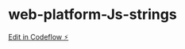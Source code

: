 # web-platform-Js-strings

[Edit in Codeflow ⚡️](https://stackblitz.com/~/github.com/pranavaselva/web-platform-Js-strings)
